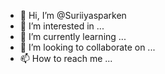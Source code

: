 - 👋 Hi, I’m @Suriiyasparken
- 👀 I’m interested in ...
- 🌱 I’m currently learning ...
- 💞️ I’m looking to collaborate on ...
- 📫 How to reach me ...

<!---
Suriiyasparken/Suriiyasparken is a ✨ special ✨ repository because its `README.md` (this file) appears on your GitHub profile.
You can click the Preview link to take a look at your changes.
--->

